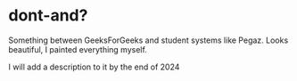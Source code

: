 # dont-and? 

Something between GeeksForGeeks and student systems like Pegaz. Looks beautiful, I painted everything myself. 

I will add a description to it by the end of 2024
